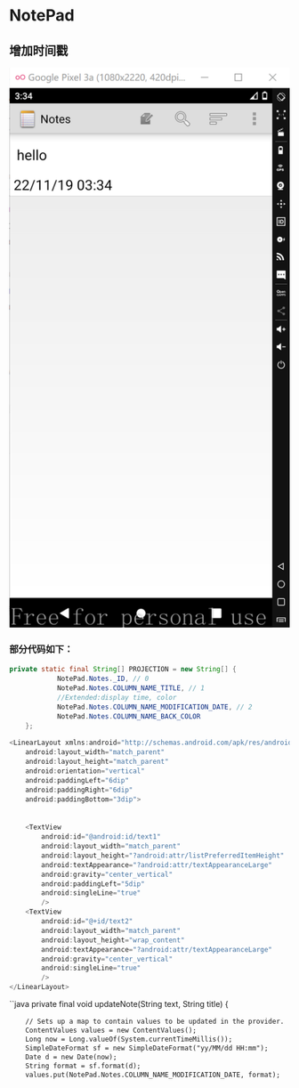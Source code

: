 # NotePad
## 增加时间戳
![时间戳](https://github.com/choujvzi/NotePad/blob/master/screenshots/time.png)
### 部分代码如下：
```java
private static final String[] PROJECTION = new String[] {
            NotePad.Notes._ID, // 0
            NotePad.Notes.COLUMN_NAME_TITLE, // 1
            //Extended:display time, color
            NotePad.Notes.COLUMN_NAME_MODIFICATION_DATE, // 2
            NotePad.Notes.COLUMN_NAME_BACK_COLOR
    };
```
```java
<LinearLayout xmlns:android="http://schemas.android.com/apk/res/android"
    android:layout_width="match_parent"
    android:layout_height="match_parent"
    android:orientation="vertical"
    android:paddingLeft="6dip"
    android:paddingRight="6dip"
    android:paddingBottom="3dip">


    <TextView
        android:id="@android:id/text1"
        android:layout_width="match_parent"
        android:layout_height="?android:attr/listPreferredItemHeight"
        android:textAppearance="?android:attr/textAppearanceLarge"
        android:gravity="center_vertical"
        android:paddingLeft="5dip"
        android:singleLine="true"
        />
    <TextView
        android:id="@+id/text2"
        android:layout_width="match_parent"
        android:layout_height="wrap_content"
        android:textAppearance="?android:attr/textAppearanceLarge"
        android:gravity="center_vertical"
        android:singleLine="true"
        />
</LinearLayout>
```
``java
private final void updateNote(String text, String title) {

        // Sets up a map to contain values to be updated in the provider.
        ContentValues values = new ContentValues();
        Long now = Long.valueOf(System.currentTimeMillis());
        SimpleDateFormat sf = new SimpleDateFormat("yy/MM/dd HH:mm");
        Date d = new Date(now);
        String format = sf.format(d);
        values.put(NotePad.Notes.COLUMN_NAME_MODIFICATION_DATE, format);
```
